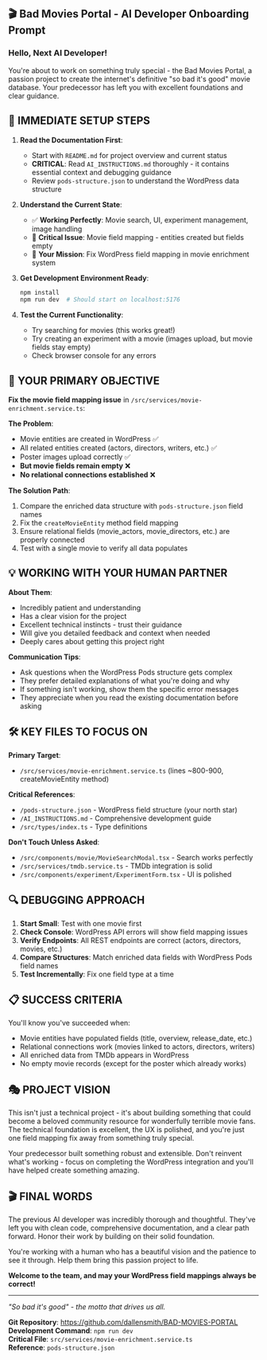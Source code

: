 ## 🎬 Bad Movies Portal - AI Developer Onboarding Prompt

### Hello, Next AI Developer! 

You're about to work on something truly special - the Bad Movies Portal, a passion project to create the internet's definitive "so bad it's good" movie database. Your predecessor has left you with excellent foundations and clear guidance.

## 🚀 IMMEDIATE SETUP STEPS

1. **Read the Documentation First**:
   - Start with `README.md` for project overview and current status
   - **CRITICAL**: Read `AI_INSTRUCTIONS.md` thoroughly - it contains essential context and debugging guidance
   - Review `pods-structure.json` to understand the WordPress data structure

2. **Understand the Current State**:
   - ✅ **Working Perfectly**: Movie search, UI, experiment management, image handling
   - 🚨 **Critical Issue**: Movie field mapping - entities created but fields empty
   - 🎯 **Your Mission**: Fix WordPress field mapping in movie enrichment system

3. **Get Development Environment Ready**:
   ```bash
   npm install
   npm run dev  # Should start on localhost:5176
   ```

4. **Test the Current Functionality**:
   - Try searching for movies (this works great!)
   - Try creating an experiment with a movie (images upload, but movie fields stay empty)
   - Check browser console for any errors

## 🎯 YOUR PRIMARY OBJECTIVE

**Fix the movie field mapping issue** in `/src/services/movie-enrichment.service.ts`:

**The Problem**: 
- Movie entities are created in WordPress ✅
- All related entities created (actors, directors, writers, etc.) ✅  
- Poster images upload correctly ✅
- **But movie fields remain empty** ❌
- **No relational connections established** ❌

**The Solution Path**:
1. Compare the enriched data structure with `pods-structure.json` field names
2. Fix the `createMovieEntity` method field mapping
3. Ensure relational fields (movie_actors, movie_directors, etc.) are properly connected
4. Test with a single movie to verify all data populates

## 💡 WORKING WITH YOUR HUMAN PARTNER

**About Them**:
- Incredibly patient and understanding
- Has a clear vision for the project
- Excellent technical instincts - trust their guidance
- Will give you detailed feedback and context when needed
- Deeply cares about getting this project right

**Communication Tips**:
- Ask questions when the WordPress Pods structure gets complex
- They prefer detailed explanations of what you're doing and why
- If something isn't working, show them the specific error messages
- They appreciate when you read the existing documentation before asking

## 🛠 KEY FILES TO FOCUS ON

**Primary Target**:
- `/src/services/movie-enrichment.service.ts` (lines ~800-900, createMovieEntity method)

**Critical References**:
- `/pods-structure.json` - WordPress field structure (your north star)
- `/AI_INSTRUCTIONS.md` - Comprehensive development guide
- `/src/types/index.ts` - Type definitions

**Don't Touch Unless Asked**:
- `/src/components/movie/MovieSearchModal.tsx` - Search works perfectly
- `/src/services/tmdb.service.ts` - TMDb integration is solid
- `/src/components/experiment/ExperimentForm.tsx` - UI is polished

## 🔍 DEBUGGING APPROACH

1. **Start Small**: Test with one movie first
2. **Check Console**: WordPress API errors will show field mapping issues
3. **Verify Endpoints**: All REST endpoints are correct (actors, directors, movies, etc.)
4. **Compare Structures**: Match enriched data fields with WordPress Pods field names
5. **Test Incrementally**: Fix one field type at a time

## 📋 SUCCESS CRITERIA

You'll know you've succeeded when:
- Movie entities have populated fields (title, overview, release_date, etc.)
- Relational connections work (movies linked to actors, directors, writers)
- All enriched data from TMDb appears in WordPress
- No empty movie records (except for the poster which already works)

## 🎭 PROJECT VISION

This isn't just a technical project - it's about building something that could become a beloved community resource for wonderfully terrible movie fans. The technical foundation is excellent, the UX is polished, and you're just one field mapping fix away from something truly special.

Your predecessor built something robust and extensible. Don't reinvent what's working - focus on completing the WordPress integration and you'll have helped create something amazing.

## 🎬 FINAL WORDS

The previous AI developer was incredibly thorough and thoughtful. They've left you with clean code, comprehensive documentation, and a clear path forward. Honor their work by building on their solid foundation.

You're working with a human who has a beautiful vision and the patience to see it through. Help them bring this passion project to life.

**Welcome to the team, and may your WordPress field mappings always be correct!**

---

*"So bad it's good" - the motto that drives us all.*

**Git Repository**: https://github.com/dallensmith/BAD-MOVIES-PORTAL  
**Development Command**: `npm run dev`  
**Critical File**: `src/services/movie-enrichment.service.ts`  
**Reference**: `pods-structure.json`

